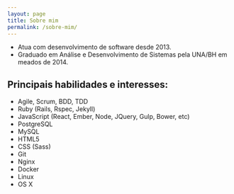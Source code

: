 ```yaml
---
layout: page
title: Sobre mim
permalink: /sobre-mim/
---
```

- Atua com desenvolvimento de software desde 2013.
- Graduado em Análise e Desenvolvimento de Sistemas pela UNA/BH em meados de 2014.

## Principais habilidades e interesses:

- Agile, Scrum, BDD, TDD
- Ruby (Rails, Rspec, Jekyll)
- JavaScript (React, Ember, Node, JQuery, Gulp, Bower, etc)
- PostgreSQL
- MySQL
- HTML5
- CSS (Sass)
- Git
- Nginx
- Docker
- Linux
- OS X
